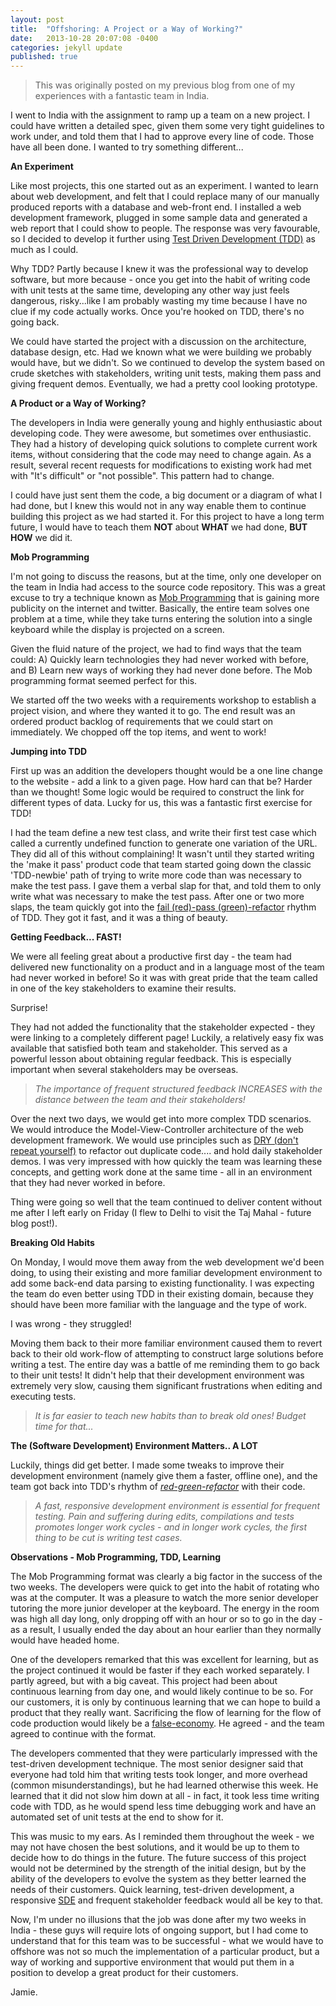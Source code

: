 ```yaml
---
layout: post
title:  "Offshoring: A Project or a Way of Working?"
date:   2013-10-28 20:07:08 -0400
categories: jekyll update
published: true
---
```


> This was originally posted on my previous blog from one of my experiences with a fantastic team in India.

I went to India with the assignment to ramp up a team on a new project.  I could have written a detailed spec, given them some very tight guidelines to work under, and told them that I had to approve every line of code.  Those have all been done.  I wanted to try something different...

<strong>An Experiment</strong>

Like most projects, this one started out as an experiment.  I wanted to learn about web development, and felt that I could replace many of our manually produced reports with a database and web-front end.  I installed a web development framework, plugged in some sample data and generated a web report that I could show to people.  The response was very favourable, so I decided to develop it further using <a href="http://en.wikipedia.org/wiki/Test-driven_development" target="_blank">Test Driven Development (TDD)</a> as much as I could.

Why TDD?  Partly because I knew it was the professional way to develop software, but more because - once you get into the habit of writing code with unit tests at the same time, developing any other way just feels dangerous, risky...like I am probably wasting my time because I have no clue if my code actually works.  Once you're hooked on TDD, there's no going back.

We could have started the project with a discussion on the architecture, database design, etc.  Had we known what we were building we probably would have, but we didn't.  So we continued to develop the system based on crude sketches with stakeholders, writing unit tests, making them pass and giving frequent demos. Eventually, we had a pretty cool looking prototype.

<strong>A Product or a Way of Working?</strong>

The developers in India were generally young and highly enthusiastic about developing code.  They were awesome, but sometimes over enthusiastic.  They had a history of developing quick solutions to complete current work items, without considering that the code may need to change again.  As a result, several recent requests for modifications to existing work had met with "It's difficult" or "not possible".  This pattern had to change.

I could have just sent them the code, a big document or a diagram of what I had done, but I knew this would not in any way enable them to continue building this project as we had started it.  For this project to have a long term future, I would have to teach them <strong>NOT</strong> about <strong>WHAT</strong> we had done, <strong>BUT HOW</strong> we did it.

<strong>Mob Programming</strong>

I'm not going to discuss the reasons, but at the time, only one developer on the team in India had access to the source code repository.  This was a great excuse to try a technique known as <a href="http://mobprogramming.org/mob-programming-basics/" target="_blank">Mob Programming</a> that is gaining more publicity on the internet and twitter.  Basically, the entire team solves one problem at a time, while they take turns entering the solution into a single keyboard while the display is projected on a screen.

Given the fluid nature of the project, we had to find ways that the team could: A) Quickly learn technologies they had never worked with before, and B) Learn new ways of working they had never done before.  The Mob programming format seemed perfect for this.

We started off the two weeks with a requirements workshop to establish a project vision, and where they wanted it to go.  The end result was an ordered product backlog of requirements that we could start on immediately.  We chopped off the top items, and went to work!

<strong>Jumping into TDD</strong>

First up was an addition the developers thought would be a one line change to the website - add a link to a given page.  How hard can that be?   Harder than we thought!  Some logic would be required to construct the link for different types of data.  Lucky for us, this was a fantastic first exercise for TDD!

I had the team define a new test class, and write their first test case which called a currently undefined function to generate one variation of the URL.  They did all of this without complaining!  It wasn't until they started writing the 'make it pass' product code that team started going down the classic 'TDD-newbie' path of trying to write more code than was necessary to make the test pass.  I gave them a verbal slap for that, and told them to only write what was necessary to make the test pass.  After one or two more slaps, the team quickly got into the <a href="http://www.jamesshore.com/Blog/Red-Green-Refactor.html">fail (red)-pass (green)-refactor</a> rhythm of TDD.  They got it fast, and it was a thing of beauty.

<strong>Getting Feedback... FAST!</strong>

We were all feeling great about a productive first day - the team had delivered new functionality on a product and in a language most of the team had never worked in before!  So it was with great pride that the team called in one of the key stakeholders to examine their results.

Surprise!

They had not added the functionality that the stakeholder expected - they were linking to a completely different page!  Luckily, a relatively easy fix was available that satisfied both team and stakeholder.  This served as a powerful lesson about obtaining regular feedback.  This is especially important when several stakeholders may be overseas.
<blockquote><em>The importance of frequent structured feedback INCREASES with the distance between the team and their stakeholders!</em></blockquote>
Over the next two days, we would get into more complex TDD scenarios. We would introduce the Model-View-Controller architecture of the web development framework. We would use principles such as <a href="http://en.wikipedia.org/wiki/Don%27t_repeat_yourself" target="_blank">DRY (don't repeat yourself)</a> to refactor out duplicate code.... and hold daily stakeholder demos.  I was very impressed with how quickly the team was learning these concepts, and getting work done at the same time - all in an environment that they had never worked in before.

Thing were going so well that the team continued to deliver content without me after I left early on Friday (I flew to Delhi to visit the Taj Mahal - future blog post!).

<strong>Breaking Old Habits</strong>

On Monday, I would move them away from the web development we'd been doing, to using their existing and more familiar development environment to add some back-end data parsing to existing functionality.  I was expecting the team do even better using TDD in their existing domain, because they should have been more familiar with the language and the type of work.

I was wrong - they struggled!

Moving them back to their more familiar environment caused them to revert back to their old work-flow of attempting to construct large solutions before writing a test.  The entire day was a battle of me reminding them to go back to their unit tests!  It didn't help that their development environment was extremely very slow, causing them significant frustrations when editing and executing tests.
<blockquote><em>It is far easier to teach new habits than to break old ones!  Budget time for that...
</em></blockquote>
<strong>The (Software Development) Environment Matters.. A LOT</strong>

Luckily, things did get better.  I made some tweaks to improve their development environment (namely give them a faster, offline one), and the team got back into TDD's rhythm of <a href="http://www.jamesshore.com/Blog/Red-Green-Refactor.html"><em>red-green-refactor</em></a> with their code.
<blockquote><em>A fast, responsive development environment is essential for frequent testing.  Pain and suffering during edits, compilations and tests promotes longer work cycles - and in longer work cycles, the first thing to be cut is writing test cases.
</em></blockquote>
<strong>Observations - Mob Programming, TDD, Learning
</strong>

The Mob Programming format was clearly a big factor in the success of the two weeks. The developers were quick to get into the habit of rotating who was at the computer.  It was a pleasure to watch the more senior developer tutoring the more junior developer at the keyboard.  The energy in the room was high all day long, only dropping off with an hour or so to go in the day - as a result, I usually ended the day about an hour earlier than they normally would have headed home.

One of the developers remarked that this was excellent for learning, but as the project continued it would be faster if they each worked separately.  I partly agreed, but with a big caveat.  This project had been about continuous learning from day one, and would likely continue to be so.  For our customers, it is only by continuous learning that we can hope to build a product that they really want.  Sacrificing the flow of learning for the flow of code production would likely be a <a href="http://en.wikipedia.org/wiki/False_economy">false-economy</a>.  He agreed - and the team agreed to continue with the format.

The developers commented that they were particularly impressed with the test-driven development technique.  The most senior designer said that everyone had told him that writing tests took longer, and more overhead (common misunderstandings), but he had learned otherwise this week.  He learned that it did not slow him down at all - in fact, it took less time writing code with TDD, as he would spend less time debugging work and have an automated set of unit tests at the end to show for it.

This was music to my ears.  As I reminded them throughout the week - we may not have chosen the best solutions, and it would be up to them to decide how to do things in the future.  The future success of this project  would not be determined by the strength of the initial design, but by the ability of the developers to evolve the system as they better learned the needs of their customers.  Quick learning, test-driven development, a responsive <a href="http://en.wikipedia.org/wiki/Software_development_environment">SDE</a> and frequent stakeholder feedback would all be key to that.

Now, I'm under no illusions that the job was done after my two weeks in India - these guys will require lots of ongoing support, but I had come to understand that for this team was to be successful - what we would have to offshore was not so much the implementation of a particular product, but a way of working and supportive environment that would put them in a position to develop a great product for their customers.

Jamie.